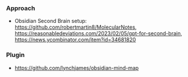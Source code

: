 ### Approach 

- Obsidian Second Brain setup: https://github.com/robertmartin8/MolecularNotes, https://reasonabledeviations.com/2023/02/05/gpt-for-second-brain, https://news.ycombinator.com/item?id=34681820

### Plugin

- https://github.com/lynchjames/obsidian-mind-map